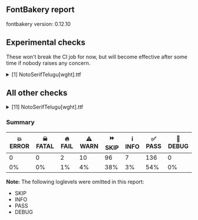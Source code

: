 ## FontBakery report

fontbakery version: 0.12.10



## Experimental checks

These won't break the CI job for now, but will become effective after some time if nobody raises any concern.


<details><summary>[1] NotoSerifTelugu[wght].ttf</summary>
<div>
<details>
    <summary>🔥 <b>FAIL</b> Checking that the typoAscender exceeds the yMax of the /Agrave. <a href="https://fontbakery.readthedocs.io/en/stable/fontbakery/checks/universal.metrics.html#"></a></summary>
    <div>







* 🔥 **FAIL** <p>OS/2.sTypoAscender value should be greater than 931, but got 869 instead</p>
 [code: typoAscender]



</div>
</details>
</div>
</details>




## All other checks



<details><summary>[11] NotoSerifTelugu[wght].ttf</summary>
<div>
<details>
    <summary>🔥 <b>FAIL</b> Check for presence of an ARTICLE.en_us.html file <a href="https://fontbakery.readthedocs.io/en/stable/fontbakery/checks/googlefonts.description.html#"></a></summary>
    <div>







* 🔥 **FAIL** <p>This is a Noto font but it lacks an ARTICLE.en_us.html file.</p>
 [code: missing-article]



* 🔥 **FAIL** <p>This is a Noto font but it lacks a DESCRIPTION.en_us.html file.</p>
 [code: missing-description]



</div>
</details>

<details>
    <summary>⚠️ <b>WARN</b> Check glyphs in mark glyph class are non-spacing. <a href="https://fontbakery.readthedocs.io/en/stable/fontbakery/checks/opentype.gdef.html#"></a></summary>
    <div>







* ⚠️ **WARN** <p>The following spacing glyphs may be in the GDEF mark glyph class by mistake:
aavowelsigntelu (U+0C3E), aavowelsigntelu.spacing (unencoded), aavowelsigntelu.spacing2 (unencoded), auvowelsign6telu (unencoded), auvowelsigntelu (U+0C4C), auvowelsigntelu.spacing (unencoded), auvowelsigntelu.spacing2 (unencoded), auvowelsigntelu.spacing3 (unencoded), bapostscripttelu (unencoded), basubscripttelu.spacing (unencoded), bhapostscripttelu (unencoded), bhasubscripttelu.spacing (unencoded), chapostscripttelu (unencoded), chasubscripttelu.spacing (unencoded), dasubscripttelu.spacing (unencoded), ddasubscripttelu.spacing (unencoded), ddhasubscripttelu.spacing (unencoded), dhasubscripttelu.spacing (unencoded), gasubscripttelu.spacing (unencoded), ghasubscripttelu.spacing (unencoded), hasubscripttelu.spacing (unencoded), jasubscripttelu.spacing (unencoded), jhasubscripttelu.spacing (unencoded), kapostscripttelu (unencoded), kassasubscripttelu.spacing (unencoded), kasubscripttelu.spacing (unencoded), khasubscripttelu.spacing (unencoded), lasubscripttelu.spacing (unencoded), llapostscripttelu (unencoded), llasubscripttelu.spacing (unencoded), lllasubscripttelu.spacing (unencoded), llvocalicvowelsigntelu (U+0C63), llvocalicvowelsigntelu.spacing (unencoded), lvocalicvowelsigntelu.spacing (unencoded), mapostscripttelu (unencoded), masubscripttelu.spacing (unencoded), ngasubscripttelu.spacing (unencoded), nnasubscripttelu.spacing (unencoded), nyasubscripttelu.spacing (unencoded), oovowelsigntelu (U+0C4B), oovowelsigntelu.spacing (unencoded), oovowelsigntelu.spacing2 (unencoded), oovowelsigntelu.spacing3 (unencoded), ovowelsigntelu (U+0C4A), ovowelsigntelu.spacing (unencoded), ovowelsigntelu.spacing2 (unencoded), ovowelsigntelu.spacing3 (unencoded), papostscripttelu (unencoded), pasubscripttelu.spacing (unencoded), phapostscripttelu (unencoded), phasubscripttelu.spacing (unencoded), rrasubscripttelu.spacing (unencoded), rrrasubscripttelu.spacing (unencoded), rrvocalicvowelsigntelu (U+0C44), rrvocalicvowelsigntelu.spacing (unencoded), rvocalicvowelsigntelu (U+0C43), rvocalicvowelsigntelu.spacing (unencoded), sapostscripttelu (unencoded), sasubscripttelu.spacing (unencoded), shapostscripttelu (unencoded), shasubscripttelu.spacing (unencoded), ssasubscripttelu.spacing (unencoded), tasubscripttelu.spacing (unencoded), thasubscripttelu.spacing (unencoded), ttasubscripttelu.spacing (unencoded), tthasubscripttelu.spacing (unencoded), uuvowelsigntelu (U+0C42), uuvowelsigntelu.spacing (unencoded), uuvowelsigntelu.spacing2 (unencoded), uuvowelsigntelu.spacing3 (unencoded), uvowelsigntelu (U+0C41), uvowelsigntelu.spacing (unencoded), uvowelsigntelu.spacing2 (unencoded), uvowelsigntelu.spacing3 (unencoded) and yasubscripttelu.spacing (unencoded)</p>
 [code: spacing-mark-glyphs]



</div>
</details>

<details>
    <summary>⚠️ <b>WARN</b> Check mark characters are in GDEF mark glyph class. <a href="https://fontbakery.readthedocs.io/en/stable/fontbakery/checks/opentype.gdef.html#"></a></summary>
    <div>







* ⚠️ **WARN** <p>The following mark characters could be in the GDEF mark glyph class:
viramatelu (U+0C4D)</p>
 [code: mark-chars]



</div>
</details>

<details>
    <summary>⚠️ <b>WARN</b> Check GDEF mark glyph class doesn't have characters that are not marks. <a href="https://fontbakery.readthedocs.io/en/stable/fontbakery/checks/opentype.gdef.html#"></a></summary>
    <div>







* ⚠️ **WARN** <p>The following non-mark characters should not be in the GDEF mark glyph class:
U+0C41, U+0C42, U+0C43 and U+0C44</p>
 [code: non-mark-chars]



</div>
</details>

<details>
    <summary>⚠️ <b>WARN</b> Does the font contain a soft hyphen? <a href="https://fontbakery.readthedocs.io/en/stable/fontbakery/checks/universal.glyphset.html#"></a></summary>
    <div>







* ⚠️ **WARN** <p>This font has a 'Soft Hyphen' character.</p>
 [code: softhyphen]



</div>
</details>

<details>
    <summary>⚠️ <b>WARN</b> Check font contains no unreachable glyphs <a href="https://fontbakery.readthedocs.io/en/stable/fontbakery/checks/universal.glyphset.html#"></a></summary>
    <div>







* ⚠️ **WARN** <p>The following glyphs could not be reached by codepoint or substitution rules:</p>
<pre><code>- aavowelsigntelu.spacing

- aavowelsigntelu.spacing2

- auvowelsign6telu

- auvowelsigntelu.spacing

- auvowelsigntelu.spacing3

- exclam

- nuktaailengthmarktelu

- oovowelsigntelu.spacing

- oovowelsigntelu.spacing3

- ovowelsigntelu.spacing

- ovowelsigntelu.spacing3

- question
</code></pre>
 [code: unreachable-glyphs]



</div>
</details>

<details>
    <summary>⚠️ <b>WARN</b> Validate size, and resolution of article images, and ensure article page has minimum length and includes visual assets. <a href="https://fontbakery.readthedocs.io/en/stable/fontbakery/checks/googlefonts.article.html#"></a></summary>
    <div>







* ⚠️ **WARN** <p>Family metadata at fonts/NotoSerifTelugu/googlefonts/variable-ttf does not have an article.</p>
 [code: lacks-article]



</div>
</details>

<details>
    <summary>⚠️ <b>WARN</b> Check for codepoints not covered by METADATA subsets. <a href="https://fontbakery.readthedocs.io/en/stable/fontbakery/checks/googlefonts.subsets.html#"></a></summary>
    <div>







* ⚠️ **WARN** <p>The following codepoints supported by the font are not covered by
any subsets defined in the font's metadata file, and will never
be served. You can solve this by either manually adding additional
subset declarations to METADATA.pb, or by editing the glyphset
definitions.</p>
<ul>
<li>U+02D8 BREVE: try adding one of: yi, canadian-aboriginal</li>
<li>U+02D9 DOT ABOVE: try adding one of: yi, canadian-aboriginal</li>
<li>U+02DB OGONEK: try adding one of: yi, canadian-aboriginal</li>
<li>U+0302 COMBINING CIRCUMFLEX ACCENT: try adding one of: cherokee, tifinagh, math, coptic</li>
<li>U+0306 COMBINING BREVE: try adding one of: tifinagh, old-permic</li>
<li>U+0307 COMBINING DOT ABOVE: try adding one of: duployan, hebrew, old-permic, todhri, math, coptic, tai-le, tifinagh, malayalam, canadian-aboriginal, syriac</li>
<li>U+030A COMBINING RING ABOVE: try adding one of: syriac, duployan</li>
<li>U+030B COMBINING DOUBLE ACUTE ACCENT: try adding one of: cherokee, osage</li>
<li>U+030C COMBINING CARON: try adding one of: cherokee, tai-le</li>
<li>U+0326 COMBINING COMMA BELOW: try adding math</li>
<li>U+0327 COMBINING CEDILLA: try adding math</li>
<li>U+0328 COMBINING OGONEK: not included in any glyphset definition</li>
<li>U+2010 HYPHEN: try adding one of: syloti-nagri, kharoshthi, kaithi, hebrew, lisu, coptic, arabic, sundanese, armenian, yi, cham, kayah-li, sora-sompeng</li>
</ul>
<p>Or you can add the above codepoints to one of the subsets supported by the font: <code>latin</code>, <code>latin-ext</code>, <code>telugu</code></p>
 [code: unreachable-subsetting]



</div>
</details>

<details>
    <summary>⚠️ <b>WARN</b> Ensure soft_dotted characters lose their dot when combined with marks that replace the dot. <a href="https://fontbakery.readthedocs.io/en/stable/fontbakery/checks/shaping.html#"></a></summary>
    <div>







* ⚠️ **WARN** <p>The dot of soft dotted characters used in orthographies <em>must</em> disappear in the following strings: į̀ į́ į̂ į̃ į̄ į̌</p>
<p>The dot of soft dotted characters <em>should</em> disappear in other cases, for example: į̆ į̇ į̈ į̊ į̋ į̦̀ į̦́ į̦̂ į̦̃ į̦̄ į̦̆ į̦̇ į̦̈ į̦̊ į̦̋ į̦̌ į̧̀ į̧́ į̧̂ į̧̃</p>
<p>Your font fully covers the following languages that require the soft-dotted feature: Dutch (Latn, 31,709,104 speakers), Lithuanian (Latn, 2,357,094 speakers).</p>
<p>Your font does <em>not</em> cover the following languages that require the soft-dotted feature: Ngbaka (Latn, 1,020,000 speakers), Navajo (Latn, 166,319 speakers), Ijo, Southeast (Latn, 2,471,000 speakers), Kom (Latn, 360,685 speakers), Ekpeye (Latn, 226,000 speakers), Yala (Latn, 200,000 speakers), Sar (Latn, 500,000 speakers), Mfumte (Latn, 79,000 speakers), Bete-Bendi (Latn, 100,000 speakers), Basaa (Latn, 332,940 speakers), Ejagham (Latn, 120,000 speakers), Nateni (Latn, 100,000 speakers), Belarusian (Cyrl, 10,064,517 speakers), Kpelle, Guinea (Latn, 622,000 speakers), Fur (Latn, 1,230,163 speakers), Lugbara (Latn, 2,200,000 speakers), Dii (Latn, 71,000 speakers), Bafut (Latn, 158,146 speakers), Aghem (Latn, 38,843 speakers), Heiltsuk (Latn, 300 speakers), Makaa (Latn, 221,000 speakers), Ebira (Latn, 2,200,000 speakers), Dan (Latn, 1,099,244 speakers), Koonzime (Latn, 40,000 speakers), Zapotec (Latn, 490,000 speakers), Ma’di (Latn, 584,000 speakers), South Central Banda (Latn, 244,000 speakers), Han (Latn, 6 speakers), Ukrainian (Cyrl, 29,273,587 speakers), Gulay (Latn, 250,478 speakers), Avokaya (Latn, 100,000 speakers), Mundani (Latn, 34,000 speakers), Vute (Latn, 21,000 speakers), Igbo (Latn, 27,823,640 speakers), Mango (Latn, 77,000 speakers), Kaska (Latn, 125 speakers), Teke-Ebo (Latn, 260,000 speakers), Nzakara (Latn, 50,000 speakers), Southern Kisi (Latn, 360,000 speakers), Cicipu (Latn, 44,000 speakers).</p>
 [code: soft-dotted]



</div>
</details>

<details>
    <summary>⚠️ <b>WARN</b> Check the direction of the outermost contour in each glyph <a href="https://fontbakery.readthedocs.io/en/stable/fontbakery/checks/outline.html#"></a></summary>
    <div>







* ⚠️ **WARN** <p>The following glyphs have a counter-clockwise outer contour:</p>
<pre><code>* nakaarapollutelu (U+0C5D) has a counter-clockwise outer contour
</code></pre>
 [code: ccw-outer-contour]



</div>
</details>

<details>
    <summary>⚠️ <b>WARN</b> Ensure fonts have ScriptLangTags declared on the 'meta' table. <a href="https://fontbakery.readthedocs.io/en/stable/fontbakery/checks/googlefonts.meta.html#"></a></summary>
    <div>







* ⚠️ **WARN** <p>This font file does not have a 'meta' table.</p>
 [code: lacks-meta-table]



</div>
</details>
</div>
</details>




### Summary

| 💥 ERROR | ☠ FATAL | 🔥 FAIL | ⚠️ WARN | ⏩ SKIP | ℹ️ INFO | ✅ PASS | 🔎 DEBUG | 
| ---|---|---|---|---|---|---|---|
| 0 | 0 | 2 | 10 | 96 | 7 | 136 | 0 | 
| 0% | 0% | 1% | 4% | 38% | 3% | 54% | 0% | 



**Note:** The following loglevels were omitted in this report:


* SKIP
* INFO
* PASS
* DEBUG
